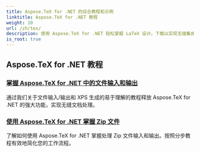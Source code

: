 ```yaml
---
title: Aspose.TeX for .NET 的综合教程和示例
linktitle: Aspose.TeX for .NET 教程
weight: 10
url: /zh/tex/
description: 使用 Aspose.TeX for .NET 轻松掌握 LaTeX 设计。下载以实现无缝集成并探索高级格式、文件处理、许可等。
is_root: true
---
```

## Aspose.TeX for .NET 教程
### [掌握 Aspose.TeX for .NET 中的文件输入和输出](./file-input-and-output/)
通过我们关于文件输入/输出和 XPS 生成的易于理解的教程释放 Aspose.TeX for .NET 的强大功能，实现无缝文档处理。
### [使用 Aspose.TeX for .NET 掌握 Zip 文件](./mastering-zip-file-io/)
了解如何使用 Aspose.TeX for .NET 掌握处理 Zip 文件输入和输出。按照分步教程有效地简化您的工作流程。